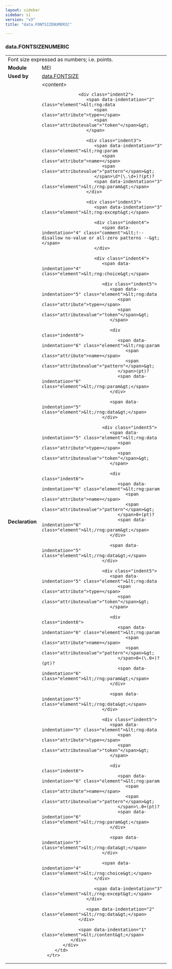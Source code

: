 ```yaml
---
layout: sidebar
sidebar: s1
version: "v3"
title: "data.FONTSIZENUMERIC"

---
```


<div class="macroSpec">
   <h3 id="data.FONTSIZENUMERIC">data.FONTSIZENUMERIC</h3>
   <table class="wovenodd">
      <tr>
         <td colspan="2" class="wovenodd-col2">Font size expressed as numbers; i.e. points.</td>
      </tr>
      <tr>
         <td class="wovenodd-col1">
            <strong>Module</strong>
         </td>
         <td class="wovenodd-col2">MEI</td>
      </tr>
      <tr>
         <td class="wovenodd-col1">
            <strong>Used by</strong>
         </td>
         <td class="wovenodd-col2">
            <div class="parent">
               <a class="link_odd" href="/{{ page.version }}/data-types/data.FONTSIZE.html">data.FONTSIZE</a>
            </div>
         </td>
      </tr>
      <tr>
         <td class="wovenodd-col1">
            <strong>Declaration</strong>
         </td>
         <td class="wovenodd-col2">
            <div xml:space="preserve" class="pre">
               <div class="indent1">
                  <span data-indentation="1" class="element">&lt;content&gt;</span>
                  
                  <div class="indent2">
                     <span data-indentation="2" class="element">&lt;rng:data 
                        <span class="attribute">type=</span>
                        <span class="attributevalue">"token"</span>&gt;
                     </span>
                     
                     <div class="indent3">
                        <span data-indentation="3" class="element">&lt;rng:param 
                           <span class="attribute">name=</span>
                           <span class="attributevalue">"pattern"</span>&gt;
                        </span>\d*(\.\d+)?(pt)?
                        <span data-indentation="3" class="element">&lt;/rng:param&gt;</span>
                     </div>
                     
                     <div class="indent3">
                        <span data-indentation="3" class="element">&lt;rng:except&gt;</span>
                        
                        <div class="indent4">
                           <span data-indentation="4" class="comment">&lt;!-- disallow no-value or all-zero patterns --&gt;</span>
                        </div>
                        
                        <div class="indent4">
                           <span data-indentation="4" class="element">&lt;rng:choice&gt;</span>
                           
                           <div class="indent5">
                              <span data-indentation="5" class="element">&lt;rng:data 
                                 <span class="attribute">type=</span>
                                 <span class="attributevalue">"token"</span>&gt;
                              </span>
                              
                              <div class="indent6">
                                 <span data-indentation="6" class="element">&lt;rng:param 
                                    <span class="attribute">name=</span>
                                    <span class="attributevalue">"pattern"</span>&gt;
                                 </span>(pt)?
                                 <span data-indentation="6" class="element">&lt;/rng:param&gt;</span>
                              </div>
                              
                              <span data-indentation="5" class="element">&lt;/rng:data&gt;</span>
                           </div>
                           
                           <div class="indent5">
                              <span data-indentation="5" class="element">&lt;rng:data 
                                 <span class="attribute">type=</span>
                                 <span class="attributevalue">"token"</span>&gt;
                              </span>
                              
                              <div class="indent6">
                                 <span data-indentation="6" class="element">&lt;rng:param 
                                    <span class="attribute">name=</span>
                                    <span class="attributevalue">"pattern"</span>&gt;
                                 </span>0+(pt)?
                                 <span data-indentation="6" class="element">&lt;/rng:param&gt;</span>
                              </div>
                              
                              <span data-indentation="5" class="element">&lt;/rng:data&gt;</span>
                           </div>
                           
                           <div class="indent5">
                              <span data-indentation="5" class="element">&lt;rng:data 
                                 <span class="attribute">type=</span>
                                 <span class="attributevalue">"token"</span>&gt;
                              </span>
                              
                              <div class="indent6">
                                 <span data-indentation="6" class="element">&lt;rng:param 
                                    <span class="attribute">name=</span>
                                    <span class="attributevalue">"pattern"</span>&gt;
                                 </span>0+(\.0+)?(pt)?
                                 <span data-indentation="6" class="element">&lt;/rng:param&gt;</span>
                              </div>
                              
                              <span data-indentation="5" class="element">&lt;/rng:data&gt;</span>
                           </div>
                           
                           <div class="indent5">
                              <span data-indentation="5" class="element">&lt;rng:data 
                                 <span class="attribute">type=</span>
                                 <span class="attributevalue">"token"</span>&gt;
                              </span>
                              
                              <div class="indent6">
                                 <span data-indentation="6" class="element">&lt;rng:param 
                                    <span class="attribute">name=</span>
                                    <span class="attributevalue">"pattern"</span>&gt;
                                 </span>\.0+(pt)?
                                 <span data-indentation="6" class="element">&lt;/rng:param&gt;</span>
                              </div>
                              
                              <span data-indentation="5" class="element">&lt;/rng:data&gt;</span>
                           </div>
                           
                           <span data-indentation="4" class="element">&lt;/rng:choice&gt;</span>
                        </div>
                        
                        <span data-indentation="3" class="element">&lt;/rng:except&gt;</span>
                     </div>
                     
                     <span data-indentation="2" class="element">&lt;/rng:data&gt;</span>
                  </div>
                  
                  <span data-indentation="1" class="element">&lt;/content&gt;</span>
               </div>
            </div>
         </td>
      </tr>
   </table>
</div>